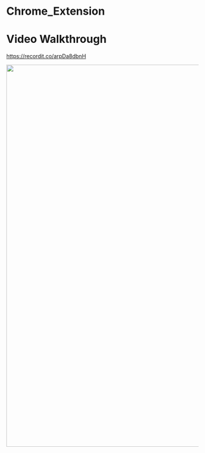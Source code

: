 # Chrome_Extension

# Video Walkthrough 

https://recordit.co/arpDa8dbnH

<img src="http://g.recordit.co/arpDa8dbnH.gif" width=1000><br>

